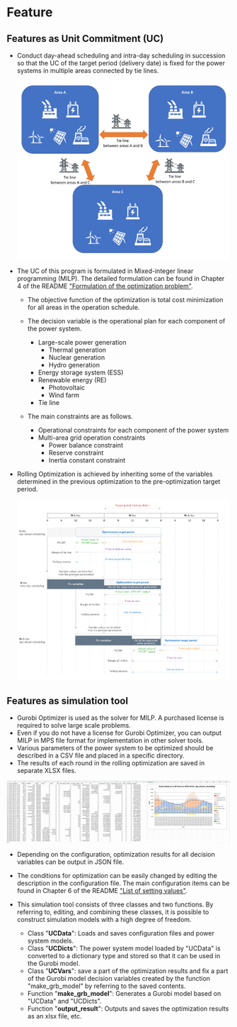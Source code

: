 # Feature

## Features as Unit Commitment (UC)

- Conduct day-ahead scheduling and intra-day scheduling in succession so that the UC of the target period (delivery date) is fixed for the power systems in multiple areas connected by tie lines.

  <img src="./img/01/multi-area-power-system.png" alt="multi area power system" width=700px>

- The UC of this program is formulated in Mixed-integer linear programming (MILP). The detailed formulation can be found in Chapter 4 of the README ["Formulation of the optimization problem"](../README_EN.md#table-of-contents).

  - The objective function of the optimization is total cost minimization for all areas in the operation schedule.

  - The decision variable is the operational plan for each component of the power system.

    - Large-scale power generation
      - Thermal generation
      - Nuclear generation
      - Hydro generation
    - Energy storage system (ESS)
    - Renewable energy (RE)
      - Photovoltaic
      - Wind farm
    - Tie line

  - The main constraints are as follows.
    - Operational constraints for each component of the power system
    - Multi-area grid operation constraints
      - Power balance constraint
      - Reserve constraint
      - Inertia constant constraint

- Rolling Optimization is achieved by inheriting some of the variables determined in the previous optimization to the pre-optimization target period.

  ![Rolling optimization image](./img/01/rolling-opt.png)

## Features as simulation tool

- Gurobi Optimizer is used as the solver for MILP. A purchased license is required to solve large scale problems.
- Even if you do not have a license for Gurobi Optimizer, you can output MILP in MPS file format for implementation in other solver tools.
- Various parameters of the power system to be optimized should be described in a CSV file and placed in a specific directory.
- The results of each round in the rolling optimization are saved in separate XLSX files.

![Results image](./img/01/results-image.png)

- Depending on the configuration, optimization results for all decision variables can be output in JSON file.

- The conditions for optimization can be easily changed by editing the description in the configuration file. The main configuration items can be found in Chapter 6 of the README ["List of setting values"](../README_EN.md#table-of-contents).

- This simulation tool consists of three classes and two functions. By referring to, editing, and combining these classes, it is possible to construct simulation models with a high degree of freedom.
  - Class "**UCData**": Loads and saves configuration files and power system models.
  - Class "**UCDicts**": The power system model loaded by "UCData" is converted to a dictionary type and stored so that it can be used in the Gurobi model.
  - Class "**UCVars**": save a part of the optimization results and fix a part of the Gurobi model decision variables created by the function "make_grb_model" by referring to the saved contents.
  - Function "**make_grb_model**": Generates a Gurobi model based on "UCData" and "UCDicts".
  - Function "**output_result**": Outputs and saves the optimization results as an xlsx file, etc.
